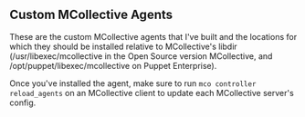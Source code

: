 ## Custom MCollective Agents

These are the custom MCollective agents that I've built and the locations for which they should be installed relative to MCollective's libdir (/usr/libexec/mcollective in the Open Source version MCollective, and /opt/puppet/libexec/mcollective on Puppet Enterprise).

Once you've installed the agent, make sure to run `mco controller reload_agents` on an MCollective client to update each MCollective server's config.
